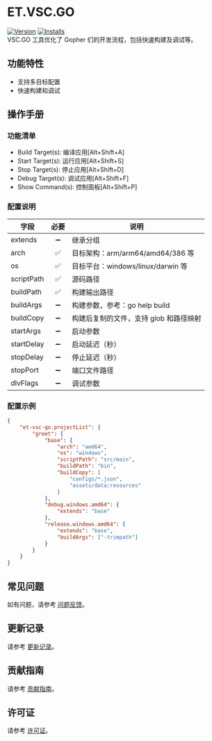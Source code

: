 # ET.VSC.GO
[![Version](https://img.shields.io/visual-studio-marketplace/v/eframework-org.et-vsc-go)](https://marketplace.visualstudio.com/items?itemName=eframework-org.et-vsc-go)
[![Installs](https://img.shields.io/visual-studio-marketplace/i/eframework-org.et-vsc-go)](vscode:extension/eframework-org.et-vsc-go)  
VSC.GO 工具优化了 Gopher 们的开发流程，包括快速构建及调试等。

## 功能特性
- 支持多目标配置
- 快速构建和调试

## 操作手册
### 功能清单
- Build Target(s): 编译应用[Alt+Shift+A]
- Start Target(s): 运行应用[Alt+Shift+S]
- Stop Target(s): 停止应用[Alt+Shift+D]
- Debug Target(s): 调试应用[Alt+Shift+F]
- Show Command(s): 控制面板[Alt+Shift+P]

### 配置说明
| 字段 | 必要 | 说明 |
| --- | :---: | --- |
| extends | ➖ | 继承分组 |
| arch | ✅ | 目标架构：arm/arm64/amd64/386 等 |
| os | ✅ | 目标平台：windows/linux/darwin 等 |
| scriptPath | ✅ | 源码路径 |
| buildPath | ✅ | 构建输出路径 |
| buildArgs | ➖ | 构建参数，参考：go help build |
| buildCopy | ➖ | 构建后复制的文件，支持 glob 和路径映射 |
| startArgs | ➖ | 启动参数 |
| startDelay | ➖ | 启动延迟（秒） |
| stopDelay | ➖ | 停止延迟（秒） |
| stopPort | ➖ | 端口文件路径 |
| dlvFlags | ➖ | 调试参数 |

### 配置示例
```json
{
    "et-vsc-go.projectList": {
        "greet": {
            "base": {
                "arch": "amd64",
                "os": "windows",
                "scriptPath": "src/main",
                "buildPath": "bin",
                "buildCopy": [
                    "configs/*.json",
                    "assets/data:resources"
                ]
            },
            "debug.windows.amd64": {
                "extends": "base"
            },
            "release.windows.amd64": {
                "extends": "base",
                "buildArgs": ["-trimpath"]
            }
        }
    }
}
```

## 常见问题
如有问题，请参考 [问题反馈](CONTRIBUTING.md#问题反馈)。

## 更新记录
请参考 [更新记录](CHANGELOG.md)。

## 贡献指南
请参考 [贡献指南](CONTRIBUTING.md)。

## 许可证
请参考 [许可证](LICENSE.md)。
